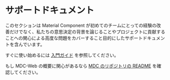 <!--docs:
title: "Documentation"
layout: landing
section: docs
path: /docs/
-->

# サポートドキュメント

このセクションは Material Component が初めてのチームにとっての経験の改善だけでなく、私たちの意思決定の背景を論じることやプロジェクトに貢献することへの関心による高度な問題をカバーすること目的にしたサポートドキュメントを含んでいます。

すぐに使い始めるには [入門ガイド](./getting-started.md) を参照してください。

もし MDC-Web の概要に関心があるなら [MDC のリポジトリの README](../README.md) を確認してください。

